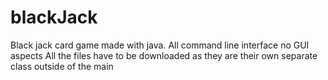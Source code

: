 # blackJack
Black jack card game made with java. All command line interface no GUI aspects
All the files have to be downloaded as they are their own separate class outside of the main
